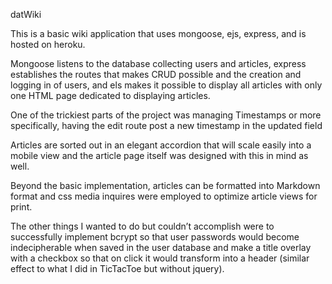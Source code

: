 datWiki

This is a basic wiki application that uses mongoose, ejs, express, and is hosted on heroku.

Mongoose listens to the database collecting users and articles, express establishes the routes that makes CRUD possible and the creation and logging in of users, and els makes it possible to display all articles with only one HTML page dedicated to displaying articles.

One of the trickiest parts of the project was managing Timestamps or more specifically, having the edit route post a new timestamp in the updated field 

Articles are sorted out in an elegant accordion that will scale easily into a mobile view and the article page itself was designed with this in mind as well.

Beyond the basic implementation, articles can be formatted into Markdown format and css media inquires were employed to optimize article views for print.

The other things I wanted to do but couldn’t accomplish were to successfully implement bcrypt so that user passwords would become indecipherable when saved in the user database and make a title overlay with a checkbox so that on click it would transform into a header (similar effect to what I did in TicTacToe but without jquery).